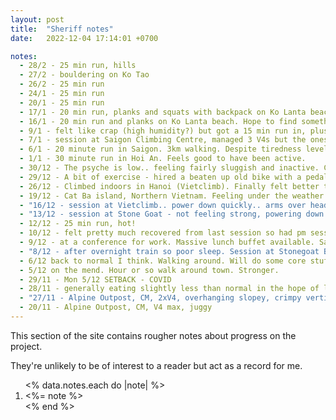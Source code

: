 ```yaml
---
layout: post
title:  "Sheriff notes"
date:   2022-12-04 17:14:01 +0700

notes:
  - 28/2 - 25 min run, hills
  - 27/2 - bouldering on Ko Tao
  - 26/2 - 25 min run
  - 24/1 - 25 min run
  - 20/1 - 25 min run
  - 17/1 - 20 min run, planks and squats with backpack on Ko Lanta beach.
  - 16/1 - 20 min run and planks on Ko Lanta beach. Hope to find something to hang off here...
  - 9/1 - felt like crap (high humidity?) but got a 15 min run in, plus some body weight stuff, inlcuding 3x6 pull ups. Feel more with it now - it's done me good.
  - 7/1 - session at Saigon Climbing Centre, managed 3 V4s but the ones tried after felt so hard. Felt really frustrated with how quickly I tire after a few moves. Not sure how I can improve on that. 
  - 6/1 - 20 minute run in Saigon. 3km walking. Despite tiredness level 1/5.
  - 1/1 - 30 minute run in Hoi An. Feels good to have been active.
  - 30/12 - The psyche is low.. feeling fairly sluggish and inactive. Could do with a run. In a cold climate at the moment which is not great for POTS - just want to lie down and keep warm. Last couple of sessions felt a bit strange - am I over an initial stage of noticeable improvement? Being abroad without a home-base also makes steady progress tricky. Aiming to do a run in the next couple of days.
  - 29/12 - A bit of exercise - hired a beaten up old bike with a pedal that didn't rotate properly and cycled for an hour.
  - 26/12 - Climbed indoors in Hanoi (Vietclimb). Finally felt better three days ago. Short session, felt pumped.
  - 19/12 - Cat Ba island, Northern Vietnam. Feeling under the weather. Fatigued. Climbing is out for the time being. Was hoping to check out some of the outdoor climbing here but need to recover first. Felt somewhat disheartened by the last session - as I noted, maybe POTS is going to be too much of a barrier to my improvement.
  - "16/12 - session at Vietclimb.. power down quickly.. arms over head seems to get hard fast.. is POTS too much of a barrier above a certain level for me? Other factors: weight, finger and arm strength. Need to make the most of what I have / can do."
  - "13/12 - session at Stone Goat - not feeling strong, powering down quickly? Bit achy. Questioning how realistic the goal is... EDIT: last go on big red hold overhang - completed! Nothing left in tank."
  - 12/12 - 25 min run, hot!
  - 10/12 - felt pretty much recovered from last session so had pm session at stone goat after sitting in a conference hall all day. 3 blue problems done but 2 blues seemed impossible. One was pockets at 45 deg and another had an impossible slopey pocket to hang off. Kind of reminder of core strength importance. 3x 1 min planks! Might need to up the training on that. Long rest and chat with another climber.
  - 9/12 - at a conference for work. Massive lunch buffet available. Salad!
  - "8/12 - after overnight train so poor sleep. Session at Stonegoat Bangkok. It’s sweaty in here! Easy session post covid - want to take things slow. Realised I get a bit nervy higher up: can I train for this? Managed 2 (or 3?) of the blue problems. Noticed someone doing a very thorough yoga warmup.. maybe I should do that."
  - 6/12 back to normal I think. Walking around. Will do some core stuff later. Almost tempted to go to wall but I want to save myself for the place in Bangkok in 2 days. Recovery seems to take 5 days, if meaning no forearm arches. Maybe gym later?? Just cycle or something. Dreamt about climbing - boreal stingers on feet, good footwork! 3 x 1 min planks.
  - 5/12 on the mend. Hour or so walk around town. Stronger.
  - 29/11 - Mon 5/12 SETBACK - COVID
  - 28/11 - generally eating slightly less than normal in the hope of losing a bit of weight. Possible run tonight or tomorrow alternatively. Can look up core strength exercises - do them in the hotel.
  - "27/11 - Alpine Outpost, CM, 2xV4, overhanging slopey, crimpy vertical. Fingers feel the limitation - power down! Undercut problem - Core strength. Post climbing training: Planks 60s, 60s, 60s; Deadhang incut edge 7s, 10s, 10 (thought was dead before this: maybe I don’t power down as much as I think? Or base level stays?); Rings pull-ups (palms facing) 5, 5, 5"
  - 20/11 - Alpine Outpost, CM, V4 max, juggy
---
```


This section of the site contains rougher notes about progress on the project.

They're unlikely to be of interest to a reader but act as a record for me.

<ol class="notes-list">
  <% data.notes.each do |note| %>
    <li><%= note %></li>
  <% end %>
</ol>
